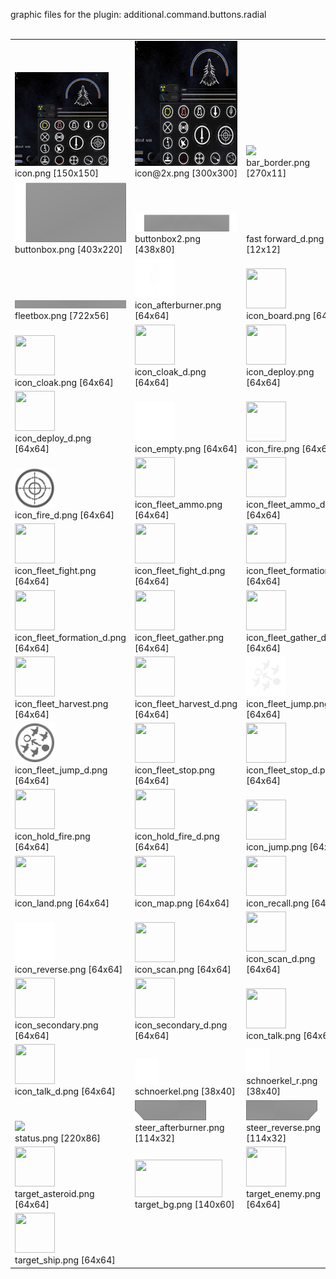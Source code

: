 graphic files for the plugin: additional.command.buttons.radial<br>
<br>
<table>
	<tr valign="bottom">
		<td><a href="https://github.com/zuckung/endless-sky-plugins/blob/main/myplugins/additional.command.buttons.radial/icon.png"><img src="https://raw.githubusercontent.com/zuckung/endless-sky-plugins/refs/heads/main/myplugins/additional.command.buttons.radial/icon.png" width="150" height="150"></a><br>
		icon.png [150x150]</td>
		<td><a href="https://github.com/zuckung/endless-sky-plugins/blob/main/myplugins/additional.command.buttons.radial/icon@2x.png"><img src="https://raw.githubusercontent.com/zuckung/endless-sky-plugins/refs/heads/main/myplugins/additional.command.buttons.radial/icon@2x.png" height="200"></a><br>
		icon@2x.png [300x300]</td>
		<td><a href="https://github.com/zuckung/endless-sky-plugins/blob/main/myplugins/additional.command.buttons.radial/images/ui/bar_border.png"><img src="https://raw.githubusercontent.com/zuckung/endless-sky-plugins/refs/heads/main/myplugins/additional.command.buttons.radial/images/ui/bar_border.png" width="200"></a><br>
		bar_border.png [270x11]</td>
	</tr>
	<tr valign="bottom">
		<td><a href="https://github.com/zuckung/endless-sky-plugins/blob/main/myplugins/additional.command.buttons.radial/images/ui/buttonbox.png"><img src="https://raw.githubusercontent.com/zuckung/endless-sky-plugins/refs/heads/main/myplugins/additional.command.buttons.radial/images/ui/buttonbox.png" width="200"></a><br>
		buttonbox.png [403x220]</td>
		<td><a href="https://github.com/zuckung/endless-sky-plugins/blob/main/myplugins/additional.command.buttons.radial/images/ui/buttonbox2.png"><img src="https://raw.githubusercontent.com/zuckung/endless-sky-plugins/refs/heads/main/myplugins/additional.command.buttons.radial/images/ui/buttonbox2.png" width="200"></a><br>
		buttonbox2.png [438x80]</td>
		<td><a href="https://github.com/zuckung/endless-sky-plugins/blob/main/myplugins/additional.command.buttons.radial/images/ui/fast forward_d.png"><img src="https://raw.githubusercontent.com/zuckung/endless-sky-plugins/refs/heads/main/myplugins/additional.command.buttons.radial/images/ui/fast forward_d.png" width="12" height="12"></a><br>
		fast forward_d.png [12x12]</td>
	</tr>
	<tr valign="bottom">
		<td><a href="https://github.com/zuckung/endless-sky-plugins/blob/main/myplugins/additional.command.buttons.radial/images/ui/fleetbox.png"><img src="https://raw.githubusercontent.com/zuckung/endless-sky-plugins/refs/heads/main/myplugins/additional.command.buttons.radial/images/ui/fleetbox.png" width="200"></a><br>
		fleetbox.png [722x56]</td>
		<td><a href="https://github.com/zuckung/endless-sky-plugins/blob/main/myplugins/additional.command.buttons.radial/images/ui/icon_afterburner.png"><img src="https://raw.githubusercontent.com/zuckung/endless-sky-plugins/refs/heads/main/myplugins/additional.command.buttons.radial/images/ui/icon_afterburner.png" width="64" height="64"></a><br>
		icon_afterburner.png [64x64]</td>
		<td><a href="https://github.com/zuckung/endless-sky-plugins/blob/main/myplugins/additional.command.buttons.radial/images/ui/icon_board.png"><img src="https://raw.githubusercontent.com/zuckung/endless-sky-plugins/refs/heads/main/myplugins/additional.command.buttons.radial/images/ui/icon_board.png" width="64" height="64"></a><br>
		icon_board.png [64x64]</td>
	</tr>
	<tr valign="bottom">
		<td><a href="https://github.com/zuckung/endless-sky-plugins/blob/main/myplugins/additional.command.buttons.radial/images/ui/icon_cloak.png"><img src="https://raw.githubusercontent.com/zuckung/endless-sky-plugins/refs/heads/main/myplugins/additional.command.buttons.radial/images/ui/icon_cloak.png" width="64" height="64"></a><br>
		icon_cloak.png [64x64]</td>
		<td><a href="https://github.com/zuckung/endless-sky-plugins/blob/main/myplugins/additional.command.buttons.radial/images/ui/icon_cloak_d.png"><img src="https://raw.githubusercontent.com/zuckung/endless-sky-plugins/refs/heads/main/myplugins/additional.command.buttons.radial/images/ui/icon_cloak_d.png" width="64" height="64"></a><br>
		icon_cloak_d.png [64x64]</td>
		<td><a href="https://github.com/zuckung/endless-sky-plugins/blob/main/myplugins/additional.command.buttons.radial/images/ui/icon_deploy.png"><img src="https://raw.githubusercontent.com/zuckung/endless-sky-plugins/refs/heads/main/myplugins/additional.command.buttons.radial/images/ui/icon_deploy.png" width="64" height="64"></a><br>
		icon_deploy.png [64x64]</td>
	</tr>
	<tr valign="bottom">
		<td><a href="https://github.com/zuckung/endless-sky-plugins/blob/main/myplugins/additional.command.buttons.radial/images/ui/icon_deploy_d.png"><img src="https://raw.githubusercontent.com/zuckung/endless-sky-plugins/refs/heads/main/myplugins/additional.command.buttons.radial/images/ui/icon_deploy_d.png" width="64" height="64"></a><br>
		icon_deploy_d.png [64x64]</td>
		<td><a href="https://github.com/zuckung/endless-sky-plugins/blob/main/myplugins/additional.command.buttons.radial/images/ui/icon_empty.png"><img src="https://raw.githubusercontent.com/zuckung/endless-sky-plugins/refs/heads/main/myplugins/additional.command.buttons.radial/images/ui/icon_empty.png" width="64" height="64"></a><br>
		icon_empty.png [64x64]</td>
		<td><a href="https://github.com/zuckung/endless-sky-plugins/blob/main/myplugins/additional.command.buttons.radial/images/ui/icon_fire.png"><img src="https://raw.githubusercontent.com/zuckung/endless-sky-plugins/refs/heads/main/myplugins/additional.command.buttons.radial/images/ui/icon_fire.png" width="64" height="64"></a><br>
		icon_fire.png [64x64]</td>
	</tr>
	<tr valign="bottom">
		<td><a href="https://github.com/zuckung/endless-sky-plugins/blob/main/myplugins/additional.command.buttons.radial/images/ui/icon_fire_d.png"><img src="https://raw.githubusercontent.com/zuckung/endless-sky-plugins/refs/heads/main/myplugins/additional.command.buttons.radial/images/ui/icon_fire_d.png" width="64" height="64"></a><br>
		icon_fire_d.png [64x64]</td>
		<td><a href="https://github.com/zuckung/endless-sky-plugins/blob/main/myplugins/additional.command.buttons.radial/images/ui/icon_fleet_ammo.png"><img src="https://raw.githubusercontent.com/zuckung/endless-sky-plugins/refs/heads/main/myplugins/additional.command.buttons.radial/images/ui/icon_fleet_ammo.png" width="64" height="64"></a><br>
		icon_fleet_ammo.png [64x64]</td>
		<td><a href="https://github.com/zuckung/endless-sky-plugins/blob/main/myplugins/additional.command.buttons.radial/images/ui/icon_fleet_ammo_d.png"><img src="https://raw.githubusercontent.com/zuckung/endless-sky-plugins/refs/heads/main/myplugins/additional.command.buttons.radial/images/ui/icon_fleet_ammo_d.png" width="64" height="64"></a><br>
		icon_fleet_ammo_d.png [64x64]</td>
	</tr>
	<tr valign="bottom">
		<td><a href="https://github.com/zuckung/endless-sky-plugins/blob/main/myplugins/additional.command.buttons.radial/images/ui/icon_fleet_fight.png"><img src="https://raw.githubusercontent.com/zuckung/endless-sky-plugins/refs/heads/main/myplugins/additional.command.buttons.radial/images/ui/icon_fleet_fight.png" width="64" height="64"></a><br>
		icon_fleet_fight.png [64x64]</td>
		<td><a href="https://github.com/zuckung/endless-sky-plugins/blob/main/myplugins/additional.command.buttons.radial/images/ui/icon_fleet_fight_d.png"><img src="https://raw.githubusercontent.com/zuckung/endless-sky-plugins/refs/heads/main/myplugins/additional.command.buttons.radial/images/ui/icon_fleet_fight_d.png" width="64" height="64"></a><br>
		icon_fleet_fight_d.png [64x64]</td>
		<td><a href="https://github.com/zuckung/endless-sky-plugins/blob/main/myplugins/additional.command.buttons.radial/images/ui/icon_fleet_formation.png"><img src="https://raw.githubusercontent.com/zuckung/endless-sky-plugins/refs/heads/main/myplugins/additional.command.buttons.radial/images/ui/icon_fleet_formation.png" width="64" height="64"></a><br>
		icon_fleet_formation.png [64x64]</td>
	</tr>
	<tr valign="bottom">
		<td><a href="https://github.com/zuckung/endless-sky-plugins/blob/main/myplugins/additional.command.buttons.radial/images/ui/icon_fleet_formation_d.png"><img src="https://raw.githubusercontent.com/zuckung/endless-sky-plugins/refs/heads/main/myplugins/additional.command.buttons.radial/images/ui/icon_fleet_formation_d.png" width="64" height="64"></a><br>
		icon_fleet_formation_d.png [64x64]</td>
		<td><a href="https://github.com/zuckung/endless-sky-plugins/blob/main/myplugins/additional.command.buttons.radial/images/ui/icon_fleet_gather.png"><img src="https://raw.githubusercontent.com/zuckung/endless-sky-plugins/refs/heads/main/myplugins/additional.command.buttons.radial/images/ui/icon_fleet_gather.png" width="64" height="64"></a><br>
		icon_fleet_gather.png [64x64]</td>
		<td><a href="https://github.com/zuckung/endless-sky-plugins/blob/main/myplugins/additional.command.buttons.radial/images/ui/icon_fleet_gather_d.png"><img src="https://raw.githubusercontent.com/zuckung/endless-sky-plugins/refs/heads/main/myplugins/additional.command.buttons.radial/images/ui/icon_fleet_gather_d.png" width="64" height="64"></a><br>
		icon_fleet_gather_d.png [64x64]</td>
	</tr>
	<tr valign="bottom">
		<td><a href="https://github.com/zuckung/endless-sky-plugins/blob/main/myplugins/additional.command.buttons.radial/images/ui/icon_fleet_harvest.png"><img src="https://raw.githubusercontent.com/zuckung/endless-sky-plugins/refs/heads/main/myplugins/additional.command.buttons.radial/images/ui/icon_fleet_harvest.png" width="64" height="64"></a><br>
		icon_fleet_harvest.png [64x64]</td>
		<td><a href="https://github.com/zuckung/endless-sky-plugins/blob/main/myplugins/additional.command.buttons.radial/images/ui/icon_fleet_harvest_d.png"><img src="https://raw.githubusercontent.com/zuckung/endless-sky-plugins/refs/heads/main/myplugins/additional.command.buttons.radial/images/ui/icon_fleet_harvest_d.png" width="64" height="64"></a><br>
		icon_fleet_harvest_d.png [64x64]</td>
		<td><a href="https://github.com/zuckung/endless-sky-plugins/blob/main/myplugins/additional.command.buttons.radial/images/ui/icon_fleet_jump.png"><img src="https://raw.githubusercontent.com/zuckung/endless-sky-plugins/refs/heads/main/myplugins/additional.command.buttons.radial/images/ui/icon_fleet_jump.png" width="64" height="64"></a><br>
		icon_fleet_jump.png [64x64]</td>
	</tr>
	<tr valign="bottom">
		<td><a href="https://github.com/zuckung/endless-sky-plugins/blob/main/myplugins/additional.command.buttons.radial/images/ui/icon_fleet_jump_d.png"><img src="https://raw.githubusercontent.com/zuckung/endless-sky-plugins/refs/heads/main/myplugins/additional.command.buttons.radial/images/ui/icon_fleet_jump_d.png" width="64" height="64"></a><br>
		icon_fleet_jump_d.png [64x64]</td>
		<td><a href="https://github.com/zuckung/endless-sky-plugins/blob/main/myplugins/additional.command.buttons.radial/images/ui/icon_fleet_stop.png"><img src="https://raw.githubusercontent.com/zuckung/endless-sky-plugins/refs/heads/main/myplugins/additional.command.buttons.radial/images/ui/icon_fleet_stop.png" width="64" height="64"></a><br>
		icon_fleet_stop.png [64x64]</td>
		<td><a href="https://github.com/zuckung/endless-sky-plugins/blob/main/myplugins/additional.command.buttons.radial/images/ui/icon_fleet_stop_d.png"><img src="https://raw.githubusercontent.com/zuckung/endless-sky-plugins/refs/heads/main/myplugins/additional.command.buttons.radial/images/ui/icon_fleet_stop_d.png" width="64" height="64"></a><br>
		icon_fleet_stop_d.png [64x64]</td>
	</tr>
	<tr valign="bottom">
		<td><a href="https://github.com/zuckung/endless-sky-plugins/blob/main/myplugins/additional.command.buttons.radial/images/ui/icon_hold_fire.png"><img src="https://raw.githubusercontent.com/zuckung/endless-sky-plugins/refs/heads/main/myplugins/additional.command.buttons.radial/images/ui/icon_hold_fire.png" width="64" height="64"></a><br>
		icon_hold_fire.png [64x64]</td>
		<td><a href="https://github.com/zuckung/endless-sky-plugins/blob/main/myplugins/additional.command.buttons.radial/images/ui/icon_hold_fire_d.png"><img src="https://raw.githubusercontent.com/zuckung/endless-sky-plugins/refs/heads/main/myplugins/additional.command.buttons.radial/images/ui/icon_hold_fire_d.png" width="64" height="64"></a><br>
		icon_hold_fire_d.png [64x64]</td>
		<td><a href="https://github.com/zuckung/endless-sky-plugins/blob/main/myplugins/additional.command.buttons.radial/images/ui/icon_jump.png"><img src="https://raw.githubusercontent.com/zuckung/endless-sky-plugins/refs/heads/main/myplugins/additional.command.buttons.radial/images/ui/icon_jump.png" width="64" height="64"></a><br>
		icon_jump.png [64x64]</td>
	</tr>
	<tr valign="bottom">
		<td><a href="https://github.com/zuckung/endless-sky-plugins/blob/main/myplugins/additional.command.buttons.radial/images/ui/icon_land.png"><img src="https://raw.githubusercontent.com/zuckung/endless-sky-plugins/refs/heads/main/myplugins/additional.command.buttons.radial/images/ui/icon_land.png" width="64" height="64"></a><br>
		icon_land.png [64x64]</td>
		<td><a href="https://github.com/zuckung/endless-sky-plugins/blob/main/myplugins/additional.command.buttons.radial/images/ui/icon_map.png"><img src="https://raw.githubusercontent.com/zuckung/endless-sky-plugins/refs/heads/main/myplugins/additional.command.buttons.radial/images/ui/icon_map.png" width="64" height="64"></a><br>
		icon_map.png [64x64]</td>
		<td><a href="https://github.com/zuckung/endless-sky-plugins/blob/main/myplugins/additional.command.buttons.radial/images/ui/icon_recall.png"><img src="https://raw.githubusercontent.com/zuckung/endless-sky-plugins/refs/heads/main/myplugins/additional.command.buttons.radial/images/ui/icon_recall.png" width="64" height="64"></a><br>
		icon_recall.png [64x64]</td>
	</tr>
	<tr valign="bottom">
		<td><a href="https://github.com/zuckung/endless-sky-plugins/blob/main/myplugins/additional.command.buttons.radial/images/ui/icon_reverse.png"><img src="https://raw.githubusercontent.com/zuckung/endless-sky-plugins/refs/heads/main/myplugins/additional.command.buttons.radial/images/ui/icon_reverse.png" width="64" height="64"></a><br>
		icon_reverse.png [64x64]</td>
		<td><a href="https://github.com/zuckung/endless-sky-plugins/blob/main/myplugins/additional.command.buttons.radial/images/ui/icon_scan.png"><img src="https://raw.githubusercontent.com/zuckung/endless-sky-plugins/refs/heads/main/myplugins/additional.command.buttons.radial/images/ui/icon_scan.png" width="64" height="64"></a><br>
		icon_scan.png [64x64]</td>
		<td><a href="https://github.com/zuckung/endless-sky-plugins/blob/main/myplugins/additional.command.buttons.radial/images/ui/icon_scan_d.png"><img src="https://raw.githubusercontent.com/zuckung/endless-sky-plugins/refs/heads/main/myplugins/additional.command.buttons.radial/images/ui/icon_scan_d.png" width="64" height="64"></a><br>
		icon_scan_d.png [64x64]</td>
	</tr>
	<tr valign="bottom">
		<td><a href="https://github.com/zuckung/endless-sky-plugins/blob/main/myplugins/additional.command.buttons.radial/images/ui/icon_secondary.png"><img src="https://raw.githubusercontent.com/zuckung/endless-sky-plugins/refs/heads/main/myplugins/additional.command.buttons.radial/images/ui/icon_secondary.png" width="64" height="64"></a><br>
		icon_secondary.png [64x64]</td>
		<td><a href="https://github.com/zuckung/endless-sky-plugins/blob/main/myplugins/additional.command.buttons.radial/images/ui/icon_secondary_d.png"><img src="https://raw.githubusercontent.com/zuckung/endless-sky-plugins/refs/heads/main/myplugins/additional.command.buttons.radial/images/ui/icon_secondary_d.png" width="64" height="64"></a><br>
		icon_secondary_d.png [64x64]</td>
		<td><a href="https://github.com/zuckung/endless-sky-plugins/blob/main/myplugins/additional.command.buttons.radial/images/ui/icon_talk.png"><img src="https://raw.githubusercontent.com/zuckung/endless-sky-plugins/refs/heads/main/myplugins/additional.command.buttons.radial/images/ui/icon_talk.png" width="64" height="64"></a><br>
		icon_talk.png [64x64]</td>
	</tr>
	<tr valign="bottom">
		<td><a href="https://github.com/zuckung/endless-sky-plugins/blob/main/myplugins/additional.command.buttons.radial/images/ui/icon_talk_d.png"><img src="https://raw.githubusercontent.com/zuckung/endless-sky-plugins/refs/heads/main/myplugins/additional.command.buttons.radial/images/ui/icon_talk_d.png" width="64" height="64"></a><br>
		icon_talk_d.png [64x64]</td>
		<td><a href="https://github.com/zuckung/endless-sky-plugins/blob/main/myplugins/additional.command.buttons.radial/images/ui/schnoerkel.png"><img src="https://raw.githubusercontent.com/zuckung/endless-sky-plugins/refs/heads/main/myplugins/additional.command.buttons.radial/images/ui/schnoerkel.png" width="38" height="40"></a><br>
		schnoerkel.png [38x40]</td>
		<td><a href="https://github.com/zuckung/endless-sky-plugins/blob/main/myplugins/additional.command.buttons.radial/images/ui/schnoerkel_r.png"><img src="https://raw.githubusercontent.com/zuckung/endless-sky-plugins/refs/heads/main/myplugins/additional.command.buttons.radial/images/ui/schnoerkel_r.png" width="38" height="40"></a><br>
		schnoerkel_r.png [38x40]</td>
	</tr>
	<tr valign="bottom">
		<td><a href="https://github.com/zuckung/endless-sky-plugins/blob/main/myplugins/additional.command.buttons.radial/images/ui/status.png"><img src="https://raw.githubusercontent.com/zuckung/endless-sky-plugins/refs/heads/main/myplugins/additional.command.buttons.radial/images/ui/status.png" width="200"></a><br>
		status.png [220x86]</td>
		<td><a href="https://github.com/zuckung/endless-sky-plugins/blob/main/myplugins/additional.command.buttons.radial/images/ui/steer_afterburner.png"><img src="https://raw.githubusercontent.com/zuckung/endless-sky-plugins/refs/heads/main/myplugins/additional.command.buttons.radial/images/ui/steer_afterburner.png" width="114" height="32"></a><br>
		steer_afterburner.png [114x32]</td>
		<td><a href="https://github.com/zuckung/endless-sky-plugins/blob/main/myplugins/additional.command.buttons.radial/images/ui/steer_reverse.png"><img src="https://raw.githubusercontent.com/zuckung/endless-sky-plugins/refs/heads/main/myplugins/additional.command.buttons.radial/images/ui/steer_reverse.png" width="114" height="32"></a><br>
		steer_reverse.png [114x32]</td>
	</tr>
	<tr valign="bottom">
		<td><a href="https://github.com/zuckung/endless-sky-plugins/blob/main/myplugins/additional.command.buttons.radial/images/ui/target_asteroid.png"><img src="https://raw.githubusercontent.com/zuckung/endless-sky-plugins/refs/heads/main/myplugins/additional.command.buttons.radial/images/ui/target_asteroid.png" width="64" height="64"></a><br>
		target_asteroid.png [64x64]</td>
		<td><a href="https://github.com/zuckung/endless-sky-plugins/blob/main/myplugins/additional.command.buttons.radial/images/ui/target_bg.png"><img src="https://raw.githubusercontent.com/zuckung/endless-sky-plugins/refs/heads/main/myplugins/additional.command.buttons.radial/images/ui/target_bg.png" width="140" height="60"></a><br>
		target_bg.png [140x60]</td>
		<td><a href="https://github.com/zuckung/endless-sky-plugins/blob/main/myplugins/additional.command.buttons.radial/images/ui/target_enemy.png"><img src="https://raw.githubusercontent.com/zuckung/endless-sky-plugins/refs/heads/main/myplugins/additional.command.buttons.radial/images/ui/target_enemy.png" width="64" height="64"></a><br>
		target_enemy.png [64x64]</td>
	</tr>
	<tr valign="bottom">
		<td><a href="https://github.com/zuckung/endless-sky-plugins/blob/main/myplugins/additional.command.buttons.radial/images/ui/target_ship.png"><img src="https://raw.githubusercontent.com/zuckung/endless-sky-plugins/refs/heads/main/myplugins/additional.command.buttons.radial/images/ui/target_ship.png" width="64" height="64"></a><br>
		target_ship.png [64x64]</td>
		<td></td>
		<td></td>
	</tr>
</table>
